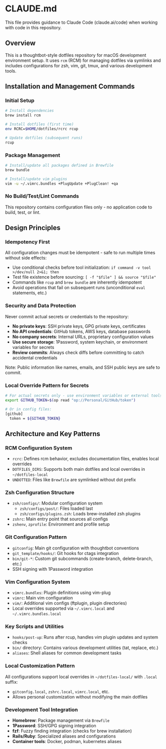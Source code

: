 # CLAUDE.md

This file provides guidance to Claude Code (claude.ai/code) when working with code in this repository.

## Overview

This is a thoughtbot-style dotfiles repository for macOS development environment setup. It uses `rcm` (RCM) for managing dotfiles via symlinks and includes configurations for zsh, vim, git, tmux, and various development tools.

## Installation and Management Commands

### Initial Setup
```bash
# Install dependencies
brew install rcm

# Install dotfiles (first time)
env RCRC=$HOME/dotfiles/rcrc rcup

# Update dotfiles (subsequent runs)
rcup
```

### Package Management
```bash
# Install/update all packages defined in Brewfile
brew bundle

# Install/update vim plugins
vim -u ~/.vimrc.bundles +PlugUpdate +PlugClean! +qa
```

### No Build/Test/Lint Commands
This repository contains configuration files only - no application code to build, test, or lint.

## Design Principles

### Idempotency First
All configuration changes must be idempotent - safe to run multiple times without side effects:
- Use conditional checks before tool initialization: `if command -v tool >/dev/null 2>&1; then`
- Test file existence before sourcing: `[ -f "$file" ] && source "$file"`
- Commands like `rcup` and `brew bundle` are inherently idempotent
- Avoid operations that fail on subsequent runs (unconditional `eval` statements, etc.)

### Security and Data Protection
Never commit actual secrets or credentials to the repository:
- **No private keys**: SSH private keys, GPG private keys, certificates
- **No API credentials**: GitHub tokens, AWS keys, database passwords
- **No company secrets**: Internal URLs, proprietary configuration values
- **Use secure storage**: 1Password, system keychain, or environment variables for secrets
- **Review commits**: Always check diffs before committing to catch accidental credentials

Note: Public information like names, emails, and SSH public keys are safe to commit.

### Local Override Pattern for Secrets
```bash
# For actual secrets only - use environment variables or external tools:
export GITHUB_TOKEN=$(op read "op://Personal/GitHub/token")

# Or in config files:
[github]
  token = ${GITHUB_TOKEN}
```

## Architecture and Key Patterns

### RCM Configuration System
- `rcrc`: Defines rcm behavior, excludes documentation files, enables local overrides
- `DOTFILES_DIRS`: Supports both main dotfiles and local overrides in `~/dotfiles-local`
- `UNDOTTED`: Files like `Brewfile` are symlinked without dot prefix

### Zsh Configuration Structure
- `zsh/configs/`: Modular configuration system
  - `zsh/configs/post/`: Files loaded last
  - `zsh/configs/plugins.zsh`: Loads brew-installed zsh plugins
- `zshrc`: Main entry point that sources all configs
- `zshenv`, `zprofile`: Environment and profile setup

### Git Configuration Pattern
- `gitconfig`: Main git configuration with thoughtbot conventions
- `git_template/hooks/`: Git hooks for ctags integration
- `bin/git-*`: Custom git subcommands (create-branch, delete-branch, etc.)
- SSH signing with 1Password integration

### Vim Configuration System
- `vimrc.bundles`: Plugin definitions using vim-plug
- `vimrc`: Main vim configuration
- `vim/`: Additional vim configs (ftplugin, plugin directories)
- Local overrides supported via `~/.vimrc.local` and `~/.vimrc.bundles.local`

### Key Scripts and Utilities
- `hooks/post-up`: Runs after rcup, handles vim plugin updates and system checks
- `bin/` directory: Contains various development utilities (tat, replace, etc.)
- `aliases`: Shell aliases for common development tasks

### Local Customization Pattern
All configurations support local overrides in `~/dotfiles-local/` with `.local` suffix:
- `gitconfig.local`, `zshrc.local`, `vimrc.local`, etc.
- Allows personal customization without modifying the main dotfiles

### Development Tool Integration
- **Homebrew**: Package management via `Brewfile`
- **1Password**: SSH/GPG signing integration
- **fzf**: Fuzzy finding integration (checks for brew installation)
- **Rails/Ruby**: Specialized aliases and configurations
- **Container tools**: Docker, podman, kubernetes aliases
